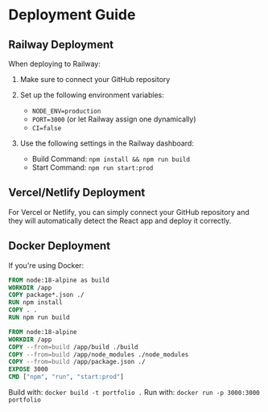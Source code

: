 # Deployment Guide

## Railway Deployment

When deploying to Railway:

1. Make sure to connect your GitHub repository
2. Set up the following environment variables:
   - `NODE_ENV=production`
   - `PORT=3000` (or let Railway assign one dynamically)
   - `CI=false`

3. Use the following settings in the Railway dashboard:
   - Build Command: `npm install && npm run build`
   - Start Command: `npm run start:prod`

## Vercel/Netlify Deployment

For Vercel or Netlify, you can simply connect your GitHub repository and they will automatically detect the React app and deploy it correctly.

## Docker Deployment

If you're using Docker:

```dockerfile
FROM node:18-alpine as build
WORKDIR /app
COPY package*.json ./
RUN npm install
COPY . .
RUN npm run build

FROM node:18-alpine
WORKDIR /app
COPY --from=build /app/build ./build
COPY --from=build /app/node_modules ./node_modules
COPY --from=build /app/package.json ./
EXPOSE 3000
CMD ["npm", "run", "start:prod"]
```

Build with: `docker build -t portfolio .`
Run with: `docker run -p 3000:3000 portfolio` 